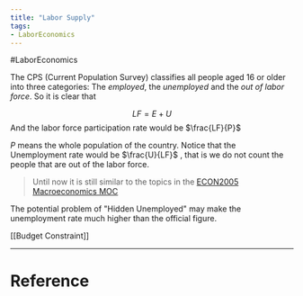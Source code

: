 ```yaml
---
title: "Labor Supply"
tags:
- LaborEconomics
---
```


#LaborEconomics

The CPS (Current Population Survey) classifies all people aged 16 or older into three categories: The *employed*, the *unemployed* and the *out of labor force*. So it is clear that

$$
LF = E + U
$$
And the labor force participation rate would be $\frac{LF}{P}$

$P$ means the whole population of the country. Notice that the Unemployment rate would be $\frac{U}{LF}$ , that is we do not count the people that are out of the labor force.

> Until now it is still similar to the topics in the [ECON2005 Macroeconomics MOC](ECON2005%20Macroeconomics%20MOC.md) 

The potential problem of "Hidden Unemployed" may make the unemployment rate much higher than the official figure.

[[Budget Constraint]]

---



# Reference 

